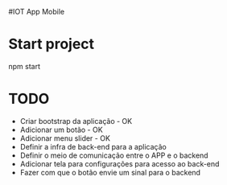 #IOT App Mobile

# Start project
npm start

# TODO

* Criar bootstrap da aplicação - OK
* Adicionar um botão - OK
* Adicionar menu slider - OK
* Definir a infra de back-end para a aplicação
* Definir o meio de comunicação entre o APP e o backend
* Adicionar tela para configurações para acesso ao back-end
* Fazer com que o botão envie um sinal para o backend
